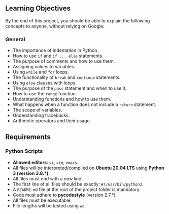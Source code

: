 ## Learning Objectives

By the end of this project, you should be able to explain the following concepts to anyone, without relying on Google:

### General
- The importance of indentation in Python.
- How to use `if` and `if ... else` statements.
- The purpose of comments and how to use them.
- Assigning values to variables.
- Using `while` and `for` loops.
- The functionality of `break` and `continue` statements.
- Using `else` clauses with loops.
- The purpose of the `pass` statement and when to use it.
- How to use the `range` function.
- Understanding functions and how to use them.
- What happens when a function does not include a `return` statement.
- The scope of variables.
- Understanding tracebacks.
- Arithmetic operators and their usage.

## Requirements

### Python Scripts
- **Allowed editors**: `vi`, `vim`, `emacs`.
- All files will be interpreted/compiled on **Ubuntu 20.04 LTS** using **Python 3 (version 3.8.\*)**.
- All files must end with a new line.
- The first line of all files should be exactly: `#!/usr/bin/python3`.
- A `README.md` file at the root of the project folder is mandatory.
- Code must adhere to **pycodestyle** (version 2.7.\*).
- All files must be executable.
- File lengths will be tested using `wc`.